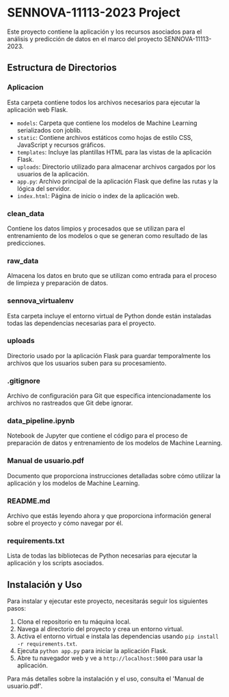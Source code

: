 # SENNOVA-11113-2023 Project

Este proyecto contiene la aplicación y los recursos asociados para el análisis y predicción de datos en el marco del proyecto SENNOVA-11113-2023.

## Estructura de Directorios

### Aplicacion
Esta carpeta contiene todos los archivos necesarios para ejecutar la aplicación web Flask.

- `models`: Carpeta que contiene los modelos de Machine Learning serializados con joblib.
- `static`: Contiene archivos estáticos como hojas de estilo CSS, JavaScript y recursos gráficos.
- `templates`: Incluye las plantillas HTML para las vistas de la aplicación Flask.
- `uploads`: Directorio utilizado para almacenar archivos cargados por los usuarios de la aplicación.
- `app.py`: Archivo principal de la aplicación Flask que define las rutas y la lógica del servidor.
- `index.html`: Página de inicio o index de la aplicación web.

### clean_data
Contiene los datos limpios y procesados que se utilizan para el entrenamiento de los modelos o que se generan como resultado de las predicciones.

### raw_data
Almacena los datos en bruto que se utilizan como entrada para el proceso de limpieza y preparación de datos.

### sennova_virtualenv
Esta carpeta incluye el entorno virtual de Python donde están instaladas todas las dependencias necesarias para el proyecto.

### uploads
Directorio usado por la aplicación Flask para guardar temporalmente los archivos que los usuarios suben para su procesamiento.

### .gitignore
Archivo de configuración para Git que especifica intencionadamente los archivos no rastreados que Git debe ignorar.

### data_pipeline.ipynb
Notebook de Jupyter que contiene el código para el proceso de preparación de datos y entrenamiento de los modelos de Machine Learning.

### Manual de usuario.pdf
Documento que proporciona instrucciones detalladas sobre cómo utilizar la aplicación y los modelos de Machine Learning.

### README.md
Archivo que estás leyendo ahora y que proporciona información general sobre el proyecto y cómo navegar por él.

### requirements.txt
Lista de todas las bibliotecas de Python necesarias para ejecutar la aplicación y los scripts asociados.

## Instalación y Uso

Para instalar y ejecutar este proyecto, necesitarás seguir los siguientes pasos:

1. Clona el repositorio en tu máquina local.
2. Navega al directorio del proyecto y crea un entorno virtual.
3. Activa el entorno virtual e instala las dependencias usando `pip install -r requirements.txt`.
4. Ejecuta `python app.py` para iniciar la aplicación Flask.
5. Abre tu navegador web y ve a `http://localhost:5000` para usar la aplicación.

Para más detalles sobre la instalación y el uso, consulta el 'Manual de usuario.pdf'.
